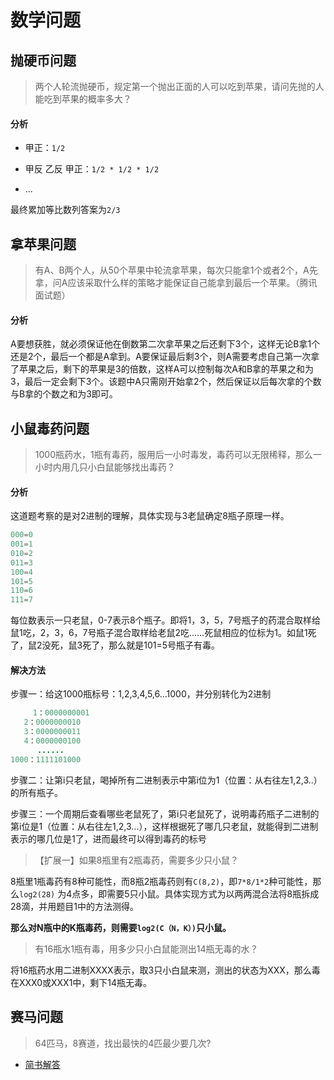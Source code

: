 # 数学问题

## 抛硬币问题

> 两个人轮流抛硬币，规定第一个抛出正面的人可以吃到苹果，请问先抛的人能吃到苹果的概率多大？

#### 分析

- 甲正：`1/2`

- 甲反 乙反 甲正：`1/2 * 1/2 * 1/2`
- ...

最终累加等比数列答案为`2/3`

## 拿苹果问题

> 有A、B两个人，从50个苹果中轮流拿苹果，每次只能拿1个或者2个，A先拿，问A应该采取什么样的策略才能保证自己能拿到最后一个苹果。（腾讯面试题）

#### 分析

A要想获胜，就必须保证他在倒数第二次拿苹果之后还剩下3个，这样无论B拿1个还是2个，最后一个都是A拿到。A要保证最后剩3个，则A需要考虑自己第一次拿了苹果之后，剩下的苹果是3的倍数，这样A可以控制每次A和B拿的苹果之和为3，最后一定会剩下3个。该题中A只需刚开始拿2个，然后保证以后每次拿的个数与B拿的个数之和为3即可。

## 小鼠毒药问题

> 1000瓶药水，1瓶有毒药，服用后一小时毒发，毒药可以无限稀释，那么一小时内用几只小白鼠能够找出毒药？

#### 分析

这道题考察的是对2进制的理解，具体实现与3老鼠确定8瓶子原理一样。

```java
000=0
001=1
010=2
011=3
100=4
101=5
110=6
111=7
```

每位数表示一只老鼠，0-7表示8个瓶子。即将1，3，5，7号瓶子的药混合取样给鼠1吃，2，3，6，7号瓶子混合取样给老鼠2吃……死鼠相应的位标为1。如鼠1死了，鼠2没死，鼠3死了，那么就是101=5号瓶子有毒。

#### 解决方法

步骤一：给这1000瓶标号：1,2,3,4,5,6…1000，并分别转化为2进制

```java
	 1：0000000001
   2：0000000010
   3：0000000011
   4：0000000100
      ......
1000：1111101000
```

步骤二：让第i只老鼠，喝掉所有二进制表示中第i位为1（位置：从右往左1,2,3..）的所有瓶子。

步骤三：一个周期后查看哪些老鼠死了，第i只老鼠死了，说明毒药瓶子二进制的第i位是1（位置：从右往左1,2,3…），这样根据死了哪几只老鼠，就能得到二进制表示的哪几位是1了，进而最终可以得到毒药的标号

> 【扩展一】如果8瓶里有2瓶毒药，需要多少只小鼠？

8瓶里1瓶毒药有8种可能性，而8瓶2瓶毒药则有`C(8,2)`，即`7*8/1*2`种可能性，那么`log2(28)` 为4点多，即需要5只小鼠。具体实现方式为以两两混合法将8瓶拆成28滴，并用题目1中的方法测得。

**那么对N瓶中的K瓶毒药，则需要`log2(C（N，K）)`只小鼠。**

> 有16瓶水1瓶有毒，用多少只小白鼠能测出14瓶无毒的水？

将16瓶药水用二进制XXXX表示，取3只小白鼠来测，测出的状态为XXX，那么毒在XXX0或XXX1中，剩下14瓶无毒。

## 赛马问题

> 64匹马，8赛道，找出最快的4匹最少要几次?

- [简书解答](http://jianshu.com/p/13d7191669ca)